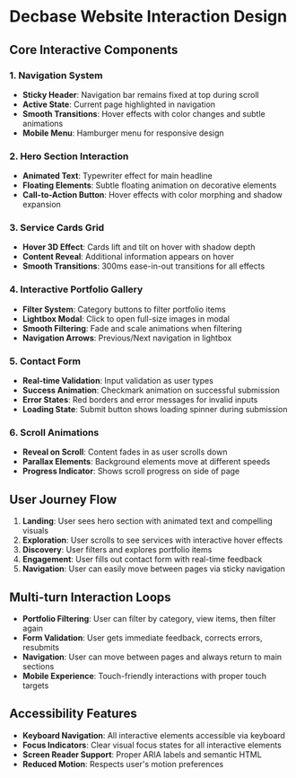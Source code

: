 # Decbase Website Interaction Design

## Core Interactive Components

### 1. Navigation System
- **Sticky Header**: Navigation bar remains fixed at top during scroll
- **Active State**: Current page highlighted in navigation
- **Smooth Transitions**: Hover effects with color changes and subtle animations
- **Mobile Menu**: Hamburger menu for responsive design

### 2. Hero Section Interaction
- **Animated Text**: Typewriter effect for main headline
- **Floating Elements**: Subtle floating animation on decorative elements
- **Call-to-Action Button**: Hover effects with color morphing and shadow expansion

### 3. Service Cards Grid
- **Hover 3D Effect**: Cards lift and tilt on hover with shadow depth
- **Content Reveal**: Additional information appears on hover
- **Smooth Transitions**: 300ms ease-in-out transitions for all effects

### 4. Interactive Portfolio Gallery
- **Filter System**: Category buttons to filter portfolio items
- **Lightbox Modal**: Click to open full-size images in modal
- **Smooth Filtering**: Fade and scale animations when filtering
- **Navigation Arrows**: Previous/Next navigation in lightbox

### 5. Contact Form
- **Real-time Validation**: Input validation as user types
- **Success Animation**: Checkmark animation on successful submission
- **Error States**: Red borders and error messages for invalid inputs
- **Loading State**: Submit button shows loading spinner during submission

### 6. Scroll Animations
- **Reveal on Scroll**: Content fades in as user scrolls down
- **Parallax Elements**: Background elements move at different speeds
- **Progress Indicator**: Shows scroll progress on side of page

## User Journey Flow

1. **Landing**: User sees hero section with animated text and compelling visuals
2. **Exploration**: User scrolls to see services with interactive hover effects
3. **Discovery**: User filters and explores portfolio items
4. **Engagement**: User fills out contact form with real-time feedback
5. **Navigation**: User can easily move between pages via sticky navigation

## Multi-turn Interaction Loops

- **Portfolio Filtering**: User can filter by category, view items, then filter again
- **Form Validation**: User gets immediate feedback, corrects errors, resubmits
- **Navigation**: User can move between pages and always return to main sections
- **Mobile Experience**: Touch-friendly interactions with proper touch targets

## Accessibility Features

- **Keyboard Navigation**: All interactive elements accessible via keyboard
- **Focus Indicators**: Clear visual focus states for all interactive elements
- **Screen Reader Support**: Proper ARIA labels and semantic HTML
- **Reduced Motion**: Respects user's motion preferences